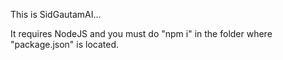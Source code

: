 This is SidGautamAI...

It requires NodeJS and you must do "npm i" in the folder where "package.json" is located.
